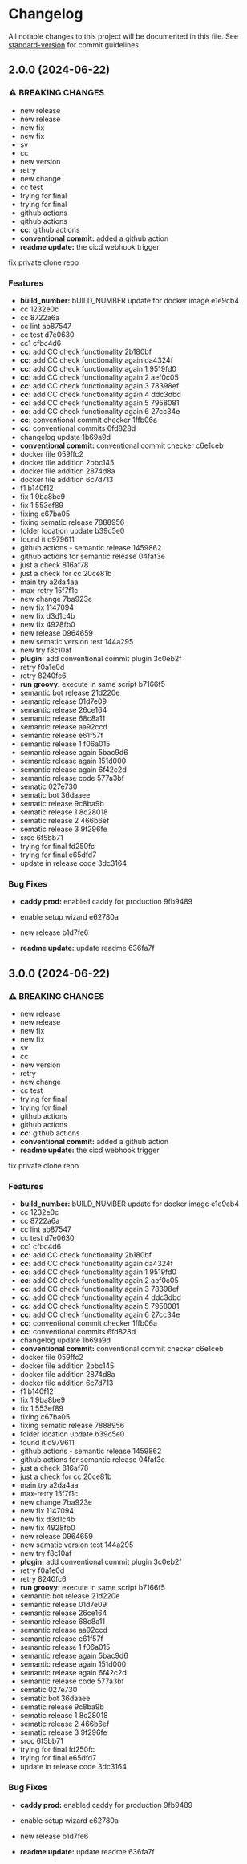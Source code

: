 # Changelog

All notable changes to this project will be documented in this file. See [standard-version](https://github.com/conventional-changelog/standard-version) for commit guidelines.

## 2.0.0 (2024-06-22)


### ⚠ BREAKING CHANGES

* new release
* new release
* new fix
* new fix
* sv
* cc
* new version
* retry
* new change
* cc test
* trying for final
* trying for final
* github actions
* github actions
* **cc:** github actions
* **conventional commit:** added a github action
* **readme update:** the cicd webhook trigger

fix private clone repo

### Features

* **build_number:** bUILD_NUMBER update for docker image e1e9cb4
* cc 1232e0c
* cc 8722a6a
* cc lint ab87547
* cc test d7e0630
* cc1 cfbc4d6
* **cc:** add CC check functionality 2b180bf
* **cc:** add CC check functionality again da4324f
* **cc:** add CC check functionality again 1 9519fd0
* **cc:** add CC check functionality again 2 aef0c05
* **cc:** add CC check functionality again 3 78398ef
* **cc:** add CC check functionality again 4 ddc3dbd
* **cc:** add CC check functionality again 5 7958081
* **cc:** add CC check functionality again 6 27cc34e
* **cc:** conventional commit checker 1ffb06a
* **cc:** conventional commits 6fd828d
* changelog update 1b69a9d
* **conventional commit:** conventional commit checker c6e1ceb
* docker file 059ffc2
* docker file addition 2bbc145
* docker file addition 2874d8a
* docker file addition 6c7d713
* f1 b140f12
* fix 1 9ba8be9
* fix 1 553ef89
* fixing c67ba05
* fixing sematic release 7888956
* folder location update b39c5e0
* found it d979611
* github actions - semantic release 1459862
* github actions for semantic release 04faf3e
* just a check 816af78
* just a check for cc 20ce81b
* main try a2da4aa
* max-retry 15f7f1c
* new change 7ba923e
* new fix 1147094
* new fix d3d1c4b
* new fix 4928fb0
* new release 0964659
* new sematic version test 144a295
* new try f8c10af
* **plugin:** add conventional commit plugin 3c0eb2f
* retry f0a1e0d
* retry 8240fc6
* **run groovy:** execute in same script b7166f5
* semantic bot release 21d220e
* semantic release 01d7e09
* semantic release 26ce164
* semantic release 68c8a11
* semantic release aa92ccd
* semantic release e61f57f
* semantic release 1 f06a015
* semantic release again 5bac9d6
* semantic release again 151d000
* semantic release again 6f42c2d
* semantic release code 577a3bf
* sematic 027e730
* sematic bot 36daaee
* sematic release 9c8ba9b
* sematic release 1 8c28018
* sematic release 2 466b6ef
* sematic release 3 9f296fe
* srcc 6f5bb71
* trying for final fd250fc
* trying for final e65dfd7
* update in release code 3dc3164


### Bug Fixes

* **caddy prod:** enabled caddy for production 9fb9489
* enable setup wizard e62780a
* new release b1d7fe6


* **readme update:** update readme 636fa7f

## 3.0.0 (2024-06-22)


### ⚠ BREAKING CHANGES

* new release
* new release
* new fix
* new fix
* sv
* cc
* new version
* retry
* new change
* cc test
* trying for final
* trying for final
* github actions
* github actions
* **cc:** github actions
* **conventional commit:** added a github action
* **readme update:** the cicd webhook trigger

fix private clone repo

### Features

* **build_number:** bUILD_NUMBER update for docker image e1e9cb4
* cc 1232e0c
* cc 8722a6a
* cc lint ab87547
* cc test d7e0630
* cc1 cfbc4d6
* **cc:** add CC check functionality 2b180bf
* **cc:** add CC check functionality again da4324f
* **cc:** add CC check functionality again 1 9519fd0
* **cc:** add CC check functionality again 2 aef0c05
* **cc:** add CC check functionality again 3 78398ef
* **cc:** add CC check functionality again 4 ddc3dbd
* **cc:** add CC check functionality again 5 7958081
* **cc:** add CC check functionality again 6 27cc34e
* **cc:** conventional commit checker 1ffb06a
* **cc:** conventional commits 6fd828d
* changelog update 1b69a9d
* **conventional commit:** conventional commit checker c6e1ceb
* docker file 059ffc2
* docker file addition 2bbc145
* docker file addition 2874d8a
* docker file addition 6c7d713
* f1 b140f12
* fix 1 9ba8be9
* fix 1 553ef89
* fixing c67ba05
* fixing sematic release 7888956
* folder location update b39c5e0
* found it d979611
* github actions - semantic release 1459862
* github actions for semantic release 04faf3e
* just a check 816af78
* just a check for cc 20ce81b
* main try a2da4aa
* max-retry 15f7f1c
* new change 7ba923e
* new fix 1147094
* new fix d3d1c4b
* new fix 4928fb0
* new release 0964659
* new sematic version test 144a295
* new try f8c10af
* **plugin:** add conventional commit plugin 3c0eb2f
* retry f0a1e0d
* retry 8240fc6
* **run groovy:** execute in same script b7166f5
* semantic bot release 21d220e
* semantic release 01d7e09
* semantic release 26ce164
* semantic release 68c8a11
* semantic release aa92ccd
* semantic release e61f57f
* semantic release 1 f06a015
* semantic release again 5bac9d6
* semantic release again 151d000
* semantic release again 6f42c2d
* semantic release code 577a3bf
* sematic 027e730
* sematic bot 36daaee
* sematic release 9c8ba9b
* sematic release 1 8c28018
* sematic release 2 466b6ef
* sematic release 3 9f296fe
* srcc 6f5bb71
* trying for final fd250fc
* trying for final e65dfd7
* update in release code 3dc3164


### Bug Fixes

* **caddy prod:** enabled caddy for production 9fb9489
* enable setup wizard e62780a
* new release b1d7fe6


* **readme update:** update readme 636fa7f
